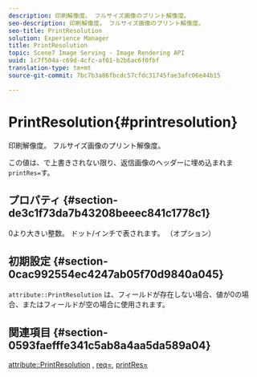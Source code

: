 ```yaml
---
description: 印刷解像度。 フルサイズ画像のプリント解像度。
seo-description: 印刷解像度。 フルサイズ画像のプリント解像度。
seo-title: PrintResolution
solution: Experience Manager
title: PrintResolution
topic: Scene7 Image Serving - Image Rendering API
uuid: 1c7f504a-c69d-4cfc-af01-b2b6ac6f0fbf
translation-type: tm+mt
source-git-commit: 7bc7b3a86fbcdc57cfdc31745fae3afc06e44b15

---
```



# PrintResolution{#printresolution}

印刷解像度。 フルサイズ画像のプリント解像度。

この値は、で上書きされない限り、返信画像のヘッダーに埋め込まれま `printRes=`す。

## プロパティ {#section-de3c1f73da7b43208beeec841c1778c1}

0より大きい整数。 ドット/インチで表されます。 （オプション）

## 初期設定 {#section-0cac992554ec4247ab05f70d9840a045}

`attribute::PrintResolution` は、フィールドが存在しない場合、値が0の場合、またはフィールドが空の場合に使用されます。

## 関連項目 {#section-0593faefffe341c5ab8a4aa5da589a04}

[attribute::PrintResolution](../../../../../../is-api/image-catalog/image-serving-api-ref/c-image-catalog-reference/c-attributes-reference/r-printresolution.md#reference-a53c6850077148c9bd88a8c5c1c400c5) , [req=](../../../../../../is-api/http-ref/image-serving-api-ref/c-http-protocol-reference/c-command-reference/r-req/r-req.md#reference-907cdb4a97034db7ad94695f25552e76), [printRes=](../../../../../../is-api/http-ref/image-serving-api-ref/c-http-protocol-reference/c-command-reference/r-printres.md#reference-84f52afff4704c4b9d58e4bbbaea1491)
